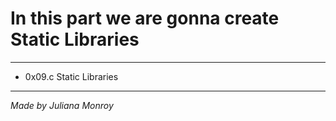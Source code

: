 # In this part we are gonna create Static Libraries
--------
* 0x09.c Static Libraries
------
*Made by Juliana Monroy*